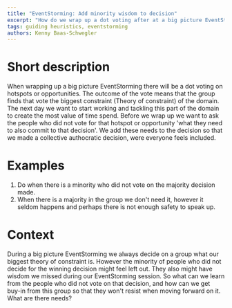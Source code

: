 ```yaml
---
title: "EventStorming: Add minority wisdom to decision"
excerpt: "How do we wrap up a dot voting after at a big picture EventStorming"
tags: guiding heuristics, eventstorming
authors: Kenny Baas-Schwegler
---
```


# Short description

When wrapping up a big picture EventStorming there will be a dot voting on hotspots or opportunities. The outcome of the vote means that the group finds that vote the biggest constraint (Theory of constraint) of the domain. The next day we want to start working and tackling this part of the domain to create the most value of time spend. Before we wrap up we want to ask the people who did not vote for that hotspot or opportunity 'what they need to also commit to that decision'. We add these needs to the decision so that we made a collective authocratic decision, were everyone feels included. 

# Examples

1. Do when there is a minority who did not vote on the majority decision made.
2. When there is a majority in the group we don't need it, however it seldom happens and perhaps there is not enough safety to speak up.

# Context

During a big picture EventStorming we always decide on a group what our biggest theory of constraint is. However the minority of people who did not decide for the winning decision might feel left out. They also might have wisdom we missed during our EventStorming session. So what can we learn from the people who did not vote on that decision, and how can we get buy-in from this group so that they won't resist when moving forward on it. What are there needs?